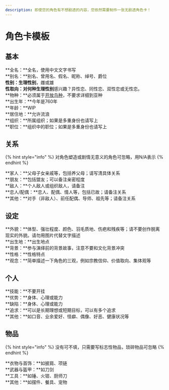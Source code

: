```yaml
---
description: 即使您的角色有不想剧透的内容，您依然需要制作一张无剧透角色卡！
---
```


# 角色卡模板

## 基本

**全名：**全名，使用中文文字书写   
**别名：**别名、曾用名、假名、昵称、绰号、爵位  
**性别：生理性别**，雌或雄  
**性取向：**对何种**生理性别**感兴趣？异性恋、同性恋、双性恋或无性恋。  
**物种：**必须属于[开放鸟种](../bird-guide/species/)，不要求详细到亚种  
**出生年：**今年是760年  
**年龄：**WIP  
**居住地：**允许流浪  
**组织：**所属组织；如果是多重身份也请写上  
**职位：**组织中的职位；如果是多重身份也请写上

## 关系

{% hint style="info" %}
对角色塑造或剧情无意义的角色可忽略，用N/A表示
{% endhint %}

**家人：**父母子女亲戚等，包括养父母；请写清具体关系  
**朋友：**包括盟友；可以备注亲密程度  
**敌人：**个人敌人或组织敌人，请备注  
**恋人/配偶：**恋人、配偶、情人等，包括已故；请备注关系  
**其他：**对手（非敌人）、前任配偶、导师、祖先等；请备注关系

## 设定

**外貌：**体型、强壮程度、颜色、羽毛质地、伤疤和残疾等；请不要创作脱离现实的外貌。请勿用图片代替文字描述  
**出生地：**出生地点  
**背景：**参与演绎前的背景故事，注意不要和文化背景冲突  
**性格：**性格特点  
**观念：**简单描述一下角色的三观，例如宗教信仰、价值取向、集体观等

## 个人

**技能：**不要开挂  
**优势：**身体、心理或能力  
**缺陷：**身体、心理或能力  
**追求：**可以是长期理想或短期目标，可以有多个追求  
**其他：**如口音、业余爱好、怪癖、偶像、好恶、健康状况等

## 物品

{% hint style="info" %}
没有可不填，只需要写标志性物品，琐碎物品可忽略
{% endhint %}

**衣物与首饰：**如披肩、项链  
**武器与盔甲：**如刀剑  
**工具：**如锤、火钳、厨师刀  
**其他：**如摆件、餐具、宠物

